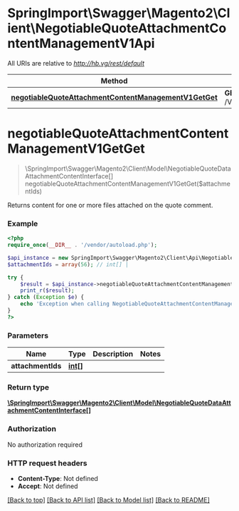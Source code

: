 # SpringImport\Swagger\Magento2\Client\NegotiableQuoteAttachmentContentManagementV1Api

All URIs are relative to *http://hb.vg/rest/default*

Method | HTTP request | Description
------------- | ------------- | -------------
[**negotiableQuoteAttachmentContentManagementV1GetGet**](NegotiableQuoteAttachmentContentManagementV1Api.md#negotiableQuoteAttachmentContentManagementV1GetGet) | **GET** /V1/negotiableQuote/attachmentContent | 


# **negotiableQuoteAttachmentContentManagementV1GetGet**
> \SpringImport\Swagger\Magento2\Client\Model\NegotiableQuoteDataAttachmentContentInterface[] negotiableQuoteAttachmentContentManagementV1GetGet($attachmentIds)



Returns content for one or more files attached on the quote comment.

### Example
```php
<?php
require_once(__DIR__ . '/vendor/autoload.php');

$api_instance = new SpringImport\Swagger\Magento2\Client\Api\NegotiableQuoteAttachmentContentManagementV1Api();
$attachmentIds = array(56); // int[] | 

try {
    $result = $api_instance->negotiableQuoteAttachmentContentManagementV1GetGet($attachmentIds);
    print_r($result);
} catch (Exception $e) {
    echo 'Exception when calling NegotiableQuoteAttachmentContentManagementV1Api->negotiableQuoteAttachmentContentManagementV1GetGet: ', $e->getMessage(), PHP_EOL;
}
?>
```

### Parameters

Name | Type | Description  | Notes
------------- | ------------- | ------------- | -------------
 **attachmentIds** | [**int[]**](../Model/int.md)|  |

### Return type

[**\SpringImport\Swagger\Magento2\Client\Model\NegotiableQuoteDataAttachmentContentInterface[]**](../Model/NegotiableQuoteDataAttachmentContentInterface.md)

### Authorization

No authorization required

### HTTP request headers

 - **Content-Type**: Not defined
 - **Accept**: Not defined

[[Back to top]](#) [[Back to API list]](../../README.md#documentation-for-api-endpoints) [[Back to Model list]](../../README.md#documentation-for-models) [[Back to README]](../../README.md)

